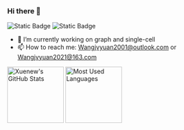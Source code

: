 
  
### Hi there 👋
![Static Badge](https://img.shields.io/badge/Wangjvyuan2021%40163.com-red?style=flat&logo=maildotru&logoColor=blue&label=email&labelColor=gray)
![Static Badge](https://img.shields.io/badge/Wangjvyuan2001%40outlook.com-blue?style=flat&logo=maildotru&logoColor=blue&label=email&labelColor=gray)

- 🔭 I’m currently working on graph and single-cell
- 📫 How to reach me: [Wangjvyuan2001@outlook.com](mailto:Wangjvyuan2001@outlook.com) or [Wangjvyuan2021@163.com](mailto:Wangjvyuan2021@163.com)


<img height="130px" src="https://github-readme-stats.vercel.app/api?username=EternityJune25&hide=stars,prs&show_icons=true&theme=graywhite&include_all_commits=true&show_owner=true&rank_icon=github&count_private=true" alt="Xuenew's GitHub Stats">
<img height="130px" src="https://github-readme-stats.vercel.app/api/top-langs?username=EternityJune25&hide_title=true&layout=compact&theme=graywhite&hide_border=true" alt="Most Used Languages">

